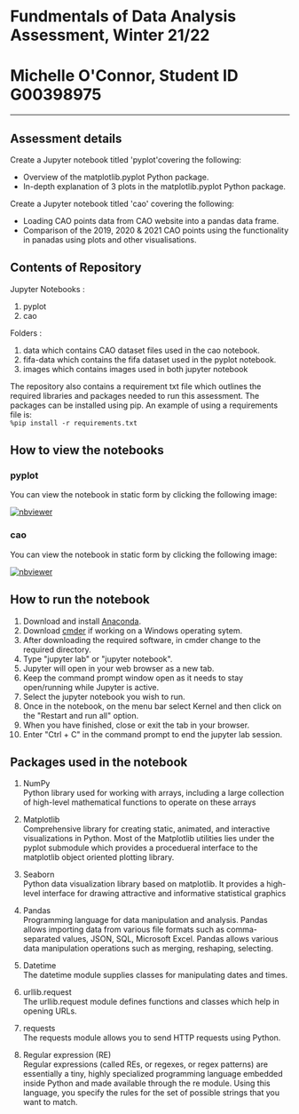 # Fundmentals of Data Analysis Assessment, Winter 21/22

# Michelle O'Connor, Student ID G00398975


***
## Assessment details    

Create a Jupyter notebook titled 'pyplot'covering the following:
- Overview of the matplotlib.pyplot Python package.
- In-depth explanation of 3 plots in the matplotlib.pyplot Python package. 


Create a Jupyter notebook titled 'cao' covering the following:
- Loading CAO points data from CAO website into a pandas data frame.  
- Comparison of the 2019, 2020 & 2021 CAO points using the functionality in panadas using plots and other visualisations.


## Contents of Repository   

Jupyter Notebooks :   
1. pyplot  
2. cao

Folders : 
1. data which contains CAO dataset files used in the cao notebook.  
2. fifa-data which contains the fifa dataset used in the pyplot notebook. 
3. images which contains images used in both jupyter notebook

The repository also contains a requirement txt file which outlines the required libraries and packages needed to run this assessment. The packages can be installed using pip. An example of using a requirements file is:   
`%pip install -r requirements.txt`

## How to view the notebooks  

### pyplot

You can view the notebook in static form by clicking the following image:

[![nbviewer](https://raw.githubusercontent.com/jupyter/design/master/logos/Badges/nbviewer_badge.svg)](https://nbviewer.org/github/Michelleoc/fundamentals-of-data-analysis-assessment/blob/main/pyplot.ipynb)


### cao

You can view the notebook in static form by clicking the following image:

[![nbviewer](https://raw.githubusercontent.com/jupyter/design/master/logos/Badges/nbviewer_badge.svg)](https://nbviewer.org/github/Michelleoc/fundamentals-of-data-analysis-assessment/blob/main/cao.ipynb)

  

## How to run the notebook

1. Download and install [Anaconda](https://www.anaconda.com/products/individual).
2. Download [cmder](https://cmder.net/) if working on a Windows operating sytem.
3. After downloading the required software, in cmder change to the required directory. 
4. Type "jupyter lab" or "jupyter notebook".
5. Jupyter will open in your web browser as a new tab. 
6. Keep the command prompt window open as it needs to stay open/running while Jupyter is active.
7. Select the jupyter notebook you wish to run.
8. Once in the notebook, on the menu bar select Kernel and then click on the "Restart and run all" option.
9. When you have finished, close or exit the tab in your browser.
10. Enter "Ctrl + C" in the command prompt to end the jupyter lab session.


## Packages used in the notebook

1. NumPy  
    Python library used for working with arrays, including a large collection of high-level mathematical functions to operate on these arrays  

2. Matplotlib  
    Comprehensive library for creating static, animated, and interactive visualizations in Python. Most of the Matplotlib utilities lies under the pyplot submodule which provides a procedueral interface to the matplotlib object oriented plotting library.   

3. Seaborn  
    Python data visualization library based on matplotlib. It provides a high-level interface for drawing attractive and informative statistical graphics  
    
4. Pandas   
    Programming language for data manipulation and analysis. Pandas allows importing data from various file formats such as comma-separated values, JSON, SQL, Microsoft Excel. Pandas allows various data manipulation operations such as merging, reshaping, selecting.

5. Datetime  
    The datetime module supplies classes for manipulating dates and times.   

6. urllib.request  
    The urllib.request module defines functions and classes which help in opening URLs.

7. requests     
    The requests module allows you to send HTTP requests using Python.  

8. Regular expression (RE)   
    Regular expressions (called REs, or regexes, or regex patterns) are essentially a tiny, highly specialized programming language embedded inside Python and made available through the re module. Using this language, you specify the rules for the set of possible strings that you want to match.